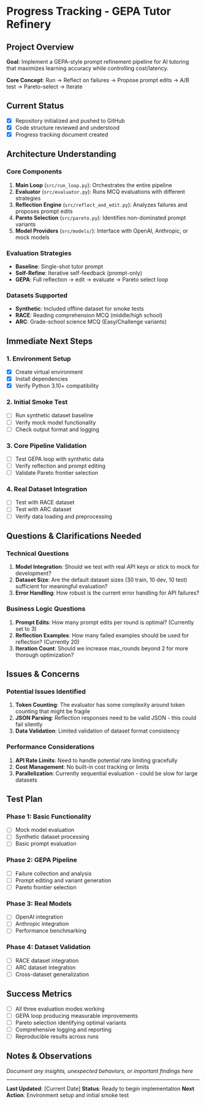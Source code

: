 # Progress Tracking - GEPA Tutor Refinery

## Project Overview
**Goal**: Implement a GEPA-style prompt refinement pipeline for AI tutoring that maximizes learning accuracy while controlling cost/latency.

**Core Concept**: Run → Reflect on failures → Propose prompt edits → A/B test → Pareto-select → Iterate

## Current Status
- [x] Repository initialized and pushed to GitHub
- [x] Code structure reviewed and understood
- [x] Progress tracking document created

## Architecture Understanding

### Core Components
1. **Main Loop** (`src/run_loop.py`): Orchestrates the entire pipeline
2. **Evaluator** (`src/evaluator.py`): Runs MCQ evaluations with different strategies
3. **Reflection Engine** (`src/reflect_and_edit.py`): Analyzes failures and proposes prompt edits
4. **Pareto Selection** (`src/pareto.py`): Identifies non-dominated prompt variants
5. **Model Providers** (`src/models/`): Interface with OpenAI, Anthropic, or mock models

### Evaluation Strategies
- **Baseline**: Single-shot tutor prompt
- **Self-Refine**: Iterative self-feedback (prompt-only)
- **GEPA**: Full reflection → edit → evaluate → Pareto select loop

### Datasets Supported
- **Synthetic**: Included offline dataset for smoke tests
- **RACE**: Reading comprehension MCQ (middle/high school)
- **ARC**: Grade-school science MCQ (Easy/Challenge variants)

## Immediate Next Steps

### 1. Environment Setup
- [x] Create virtual environment
- [x] Install dependencies
- [x] Verify Python 3.10+ compatibility

### 2. Initial Smoke Test
- [ ] Run synthetic dataset baseline
- [ ] Verify mock model functionality
- [ ] Check output format and logging

### 3. Core Pipeline Validation
- [ ] Test GEPA loop with synthetic data
- [ ] Verify reflection and prompt editing
- [ ] Validate Pareto frontier selection

### 4. Real Dataset Integration
- [ ] Test with RACE dataset
- [ ] Test with ARC dataset
- [ ] Verify data loading and preprocessing

## Questions & Clarifications Needed

### Technical Questions
1. **Model Integration**: Should we test with real API keys or stick to mock for development?
2. **Dataset Size**: Are the default dataset sizes (30 train, 10 dev, 10 test) sufficient for meaningful evaluation?
3. **Error Handling**: How robust is the current error handling for API failures?

### Business Logic Questions
1. **Prompt Edits**: How many prompt edits per round is optimal? (Currently set to 3)
2. **Reflection Examples**: How many failed examples should be used for reflection? (Currently 20)
3. **Iteration Count**: Should we increase max_rounds beyond 2 for more thorough optimization?

## Issues & Concerns

### Potential Issues Identified
1. **Token Counting**: The evaluator has some complexity around token counting that might be fragile
2. **JSON Parsing**: Reflection responses need to be valid JSON - this could fail silently
3. **Data Validation**: Limited validation of dataset format consistency

### Performance Considerations
1. **API Rate Limits**: Need to handle potential rate limiting gracefully
2. **Cost Management**: No built-in cost tracking or limits
3. **Parallelization**: Currently sequential evaluation - could be slow for large datasets

## Test Plan

### Phase 1: Basic Functionality
- [ ] Mock model evaluation
- [ ] Synthetic dataset processing
- [ ] Basic prompt evaluation

### Phase 2: GEPA Pipeline
- [ ] Failure collection and analysis
- [ ] Prompt editing and variant generation
- [ ] Pareto frontier selection

### Phase 3: Real Models
- [ ] OpenAI integration
- [ ] Anthropic integration
- [ ] Performance benchmarking

### Phase 4: Dataset Validation
- [ ] RACE dataset integration
- [ ] ARC dataset integration
- [ ] Cross-dataset generalization

## Success Metrics
- [ ] All three evaluation modes working
- [ ] GEPA loop producing measurable improvements
- [ ] Pareto selection identifying optimal variants
- [ ] Comprehensive logging and reporting
- [ ] Reproducible results across runs

## Notes & Observations
*Document any insights, unexpected behaviors, or important findings here*

---

**Last Updated**: [Current Date]
**Status**: Ready to begin implementation
**Next Action**: Environment setup and initial smoke test
